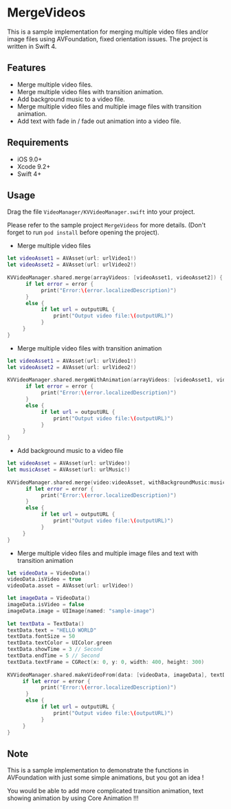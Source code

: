 # MergeVideos
This is a sample implementation for merging multiple video files and/or image files using AVFoundation, fixed orientation issues. The project is written in Swift 4.

## Features
- Merge multiple video files.
- Merge multiple video files with transition animation.
- Add background music to a video file.
- Merge multiple video files and multiple image files with transition animation.
- Add text with fade in / fade out animation into a video file.

## Requirements
- iOS 9.0+
- Xcode 9.2+
- Swift 4+

## Usage
Drag the file `VideoManager/KVVideoManager.swift` into your project.

Please refer to the sample project `MergeVideos` for more details. (Don't forget to run `pod install` before opening the project).

- Merge multiple video files
```swift
let videoAsset1 = AVAsset(url: urlVideo1!)
let videoAsset2 = AVAsset(url: urlVideo2!)
        
KVVideoManager.shared.merge(arrayVideos: [videoAsset1, videoAsset2]) { (outputURL, error) in
      if let error = error {
           print("Error:\(error.localizedDescription)")
      }
      else {
           if let url = outputURL {
               print("Output video file:\(outputURL)")
           }
     }
}
```
- Merge multiple video files with transition animation
```swift
let videoAsset1 = AVAsset(url: urlVideo1!)
let videoAsset2 = AVAsset(url: urlVideo2!)
        
KVVideoManager.shared.mergeWithAnimation(arrayVideos: [videoAsset1, videoAsset2]) { (outputURL, error) in
      if let error = error {
           print("Error:\(error.localizedDescription)")
      }
      else {
           if let url = outputURL {
               print("Output video file:\(outputURL)")
           }
     }
}
```
- Add background music to a video file
```swift
let videoAsset = AVAsset(url: urlVideo!)
let musicAsset = AVAsset(url: urlMusic!)
        
KVVideoManager.shared.merge(video:videoAsset, withBackgroundMusic:musicAsset) { (outputURL, error) in
      if let error = error {
           print("Error:\(error.localizedDescription)")
      }
      else {
           if let url = outputURL {
               print("Output video file:\(outputURL)")
           }
     }
}
```
- Merge multiple video files and multiple image files and text with transition animation
```swift
let videoData = VideoData()
videoData.isVideo = true
videoData.asset = AVAsset(url: urlVideo!)

let imageData = VideoData()
imageData.isVideo = false
imageData.image = UIImage(named: "sample-image")
        
let textData = TextData()
textData.text = "HELLO WORLD"
textData.fontSize = 50
textData.textColor = UIColor.green
textData.showTime = 3 // Second
textData.endTime = 5 // Second
textData.textFrame = CGRect(x: 0, y: 0, width: 400, height: 300)
        
KVVideoManager.shared.makeVideoFrom(data: [videoData, imageData], textData: [textData]) { (outputURL, error) in
     if let error = error {
           print("Error:\(error.localizedDescription)")
      }
      else {
           if let url = outputURL {
               print("Output video file:\(outputURL)")
           }
     }      
}
```
## Note
This is a sample implementation to demonstrate the functions in AVFoundation with just some simple animations, but you got an idea ! 

You would be able to add more complicated transition animation, text showing animation by using Core Animation !!!

